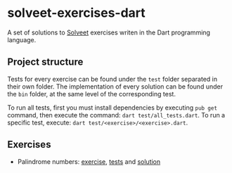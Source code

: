 # solveet-exercises-dart

A set of solutions to [Solveet] exercises writen in the Dart programming language.

## Project structure

Tests for every exercise can be found under the `test` folder separated in their
own folder. The implementation of every solution can be found under the `bin`
folder, at the same level of the corresponding test.

To run all tests, first you must install dependencies by executing `pub get`
command, then execute the command: `dart test/all_tests.dart`. To run a
specific test, execute: `dart test/<exercise>/<exercise>.dart`.

## Exercises

- Palindrome numbers:
[exercise](http://www.solveet.com/exercises/Numero-capicua-con-recursividad-en-cualquier-lenguaje/357),
[tests](bin/palindrome-numbers) and
[solution](test/palindrome-numbers)

## 

[Solveet]: http://solveet.com

